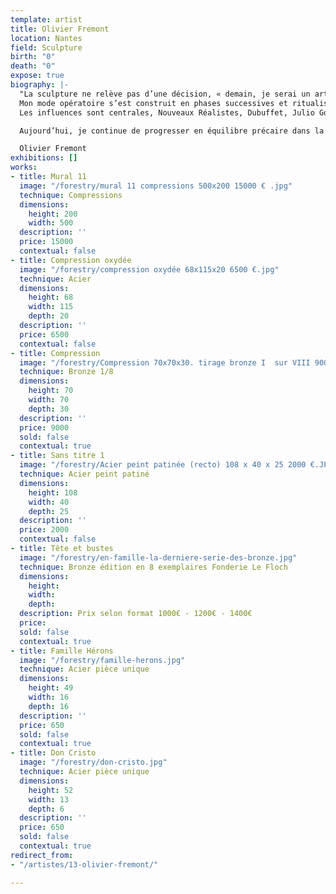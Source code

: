 ```yaml
---
template: artist
title: Olivier Fremont
location: Nantes
field: Sculpture
birth: "0"
death: "0"
expose: true
biography: |-
  "La sculpture ne relève pas d’une décision, « demain, je serai un artiste », mais à posteriori, je compare cette situation à un long processus de maturation, qui aboutit à « s’autoriser à ». Autodidacte donc, je suis « l’homme du commun à l’ouvrage » de Jean Dubuffet, grand pourfendeur de l’artiste démiurge ou thaumaturge. Celui que décrit David Smith, qui « sait que la sculpture se fait avec des choses ordinaires, que les sculpteurs sont des gens ordinaires qui se sont débarrassés de toute distinction pour revenir à l’ordinaire, à l’état brut… Je ne dépose pas l’aquarelle ou l’encre sur le papier,  je ne travaille pas en surface. Je m’attaque à l’épaisseur de la matière et à la trace de l’expérience. Les compressions et les plaques de métaux sont des palimpsestes sur lesquels j’inscris ma trace personnelle. Pour paraphraser François Dagognet : suis-je un dadaïste qui ironise ? Suis-je un plasticien écologiste qui exhibe les restes de l’hyper consommation pour la dénoncer ? Plus intimement, c’est probablement mon rapport au temps  à la dégradation, et la meurtrissure que je mets en jeu : «… l’apollinien qui s’efface devant le dyonisaque ».
  Mon mode opératoire s’est construit en phases successives et ritualisées : la recherche de lieux de collecte,  une errance dans les coins les moins reluisants du tissu urbain, friches industrielles, déchèteries, entreprises de récupération. Le hasard (?) veut que l’industriel qui me fournit aujourd’hui ait précédemment alimenté César en compressions. Ensuite stocker, laisser mûrir l’idée, et enfin me mettre au travail. C’est la quête d’un accidentel heureux, celui que décrivent Soulages et Dubuffet, l’illustration de ce processus que les anglo-saxons nomment du beau terme de « serendipity ».
  Les influences sont centrales, Nouveaux Réalistes, Dubuffet, Julio Gonzales, David Smith. Tout cela prend du sens dans ce que Michael Peppiatt appelle « le feu sous la cendre ». Le digest à ma façon des influences réciproques définit ma carte mentale, ma compréhension des forces à l’œuvre. Il m’est difficile de le rationaliser, donc je l’accepte et j’en fais mon identité d’artiste.

  Aujourd’hui, je continue de progresser en équilibre précaire dans la zone ouverte par le ré usage des matières, que j’essaie d’inscrire dans un langage contemporain. Dans la séquence itérative de l’idée au geste, le matériau semble parfois prendre la main sur l’intention. Les forces centrifuges et l’incertitude sont peut-être les moteurs même. Les compressions continuent de tirer vers la visagéité quand les grandes tôles colorées s’assemblent en mosaïque abstraites. Aujourd’hui vient le temps de créations plus dilatées, et l’envie d’investir l’espace public pour faire partager plus largement"

  Olivier Fremont
exhibitions: []
works:
- title: Mural 11
  image: "/forestry/mural 11 compressions 500x200 15000 € .jpg"
  technique: Compressions
  dimensions:
    height: 200
    width: 500
  description: ''
  price: 15000
  contextual: false
- title: Compression oxydée
  image: "/forestry/compression oxydée 68x115x20 6500 €.jpg"
  technique: Acier
  dimensions:
    height: 68
    width: 115
    depth: 20
  description: ''
  price: 6500
  contextual: false
- title: Compression
  image: "/forestry/Compression 70x70x30. tirage bronze I  sur VIII 9000 €.jpg"
  technique: Bronze 1/8
  dimensions:
    height: 70
    width: 70
    depth: 30
  description: ''
  price: 9000
  sold: false
  contextual: true
- title: Sans titre 1
  image: "/forestry/Acier peint patinée (recto) 108 x 40 x 25 2000 €.JPG"
  technique: Acier peint patiné
  dimensions:
    height: 108
    width: 40
    depth: 25
  description: ''
  price: 2000
  contextual: false
- title: Tête et bustes
  image: "/forestry/en-famille-la-derniere-serie-des-bronze.jpg"
  technique: Bronze édition en 8 exemplaires Fonderie Le Floch
  dimensions:
    height: 
    width: 
    depth: 
  description: Prix selon format 1000€ - 1200€ - 1400€
  price: 
  sold: false
  contextual: true
- title: Famille Hérons
  image: "/forestry/famille-herons.jpg"
  technique: Acier pièce unique
  dimensions:
    height: 49
    width: 16
    depth: 16
  description: ''
  price: 650
  sold: false
  contextual: true
- title: Don Cristo
  image: "/forestry/don-cristo.jpg"
  technique: Acier pièce unique
  dimensions:
    height: 52
    width: 13
    depth: 6
  description: ''
  price: 650
  sold: false
  contextual: true
redirect_from:
- "/artistes/13-olivier-fremont/"

---
```

